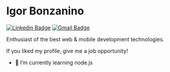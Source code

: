 # Igor Bonzanino 


[![Linkedin Badge](https://img.shields.io/badge/-Igort%20Bonzanino-6633cc?style=flat-square&logo=Linkedin&logoColor=white&link=https://www.linkedin.com/in/igor-bonzanino-226610b4/)](https://www.linkedin.com/in/igor-bonzanino-226610b4/) 
[![Gmail Badge](https://img.shields.io/badge/-bonzaninoigor@gmail.com-6633cc?style=flat-square&logo=Gmail&logoColor=white&link=mailto:mailto:bonzaninoigor@gmail.com)](mailto:bonzaninoigor@gmail.com)

Enthusiast of the best web & mobile development technologies.

If you liked my profile, give me a job opportunity!


- 🌱 I’m currently learning node.js
